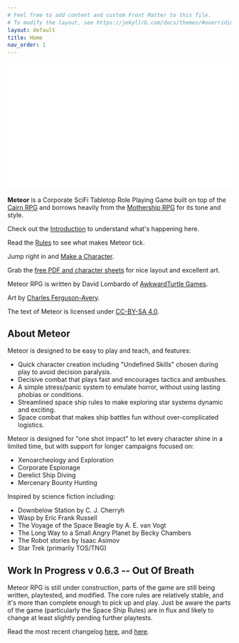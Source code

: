 ```yaml
---
# Feel free to add content and custom Front Matter to this file.
# To modify the layout, see https://jekyllrb.com/docs/themes/#overriding-theme-defaults
layout: default
title: Home
nav_order: 1
---
```


[![Meteor Banner](BannerImage.png "Meteor RPG Banner")](https://awkwardturtle.itch.io/meteor)

**Meteor** is a Corporate SciFi Tabletop Role Playing Game built on top of the [Cairn RPG](https://cairnrpg.com/) and borrows heavily from the [Mothership RPG](https://www.mothershiprpg.com/) for its tone and style.

Check out the [Introduction](/Introduction/) to understand what's happening here.

Read the [Rules](/Rules/) to see what makes Meteor tick. 

Jump right in and [Make a Character](/SRD/CharacterCreation.html).

Grab the [free PDF and character sheets](https://awkwardturtle.itch.io/meteor) for nice layout and excellent art.

Meteor RPG is written by David Lombardo of [AwkwardTurtle Games](http://awkwardturtle.games).

Art by [Charles Ferguson-Avery](https://twitter.com/CharlieFergaves/).

The text of Meteor is licensed under [CC-BY-SA 4.0](https://creativecommons.org/licenses/by-sa/4.0/).

## About Meteor

Meteor is designed to be easy to play and teach, and features:

 * Quick character creation including "Undefined Skills" chosen during play to avoid decision paralysis.
 * Decisive combat that plays fast and encourages tactics and ambushes.
 * A simple stress/panic system to emulate horror, without using lasting phobias or conditions.
 * Streamlined space ship rules to make exploring star systems dynamic and exciting.
 * Space combat that makes ship battles fun without over-complicated logistics.

Meteor is designed for "one shot impact" to let every character shine in a limited time, but with support for longer campaigns focused on:

 * Xenoarcheology and Exploration
 * Corporate Espionage
 * Derelict Ship Diving
 * Mercenary Bounty Hunting

Inspired by science fiction including:

 * Downbelow Station by C. J. Cherryh
 * Wasp by Eric Frank Russell
 * The Voyage of the Space Beagle by A. E. van Vogt
 * The Long Way to a Small Angry Planet by Becky Chambers
 * The Robot stories by Isaac Asimov
 * Star Trek (primarily TOS/TNG)

## Work In Progress v 0.6.3 -- Out Of Breath

Meteor RPG is still under construction, parts of the game are still being written, playtested, and modified. The core rules are relatively stable, and it's more than complete enough to pick up and play. Just be aware the parts of the game (particularly the Space Ship Rules) are in flux and likely to change at least slightly pending further playtests.

Read the most recent changelog [here](https://awkwardturtle.itch.io/meteor/devlog/526776/out-of-breath-update-to-062), and [here](https://awkwardturtle.itch.io/meteor/devlog/898799/the-project-is-not-dead).